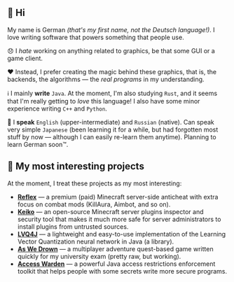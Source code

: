 ## 👋 Hi

My name is German *(that's my first name, not the Deutsch language!)*. I love writing software that powers something that people use. 

😞 I *hate* working on anything related to graphics, be that some GUI or a game client. 

❤️ Instead, I prefer creating the magic behind these graphics, that is, the backends, the algorithms — the *real programs* in my understanding.

ℹ️ I mainly **write** `Java`. At the moment, I'm also studying `Rust`, and it seems that I'm really getting to *love* this language! I also have some minor experience writing `C++` and `Python`.

💬 I **speak** `English` (upper-intermediate) and `Russian` (native). Can speak very simple `Japanese` (been learning it for a while, but had forgotten most stuff by now — although I can easily re-learn them anytime). Planning to learn German soon™️.




## 📝 My most interesting projects

At the moment, I treat these projects as my most interesting:
* [**Reflex**](https://g.reflex.rip/spigot) — a premium (paid) Minecraft server-side anticheat with extra focus on combat mods (KillAura, Aimbot, and so on).
* [**Keiko**](https://github.com/MeGysssTaa/keiko-plugin-inspector) — an open-source Minecraft server plugins inspector and security tool that makes it much more safe for server administrators to install plugins from untrusted sources.
* [**LVQ4J**](https://github.com/MeGysssTaa/lvq4j) — a lightweight and easy-to-use implementation of the Learning Vector Quantization neural network in Java (a library).
* [**As We Drown**](https://github.com/AsWeDrown) — a multiplayer adventure quest-based game written quickly for my university exam (pretty raw, but working).
* [**Access Warden**](https://github.com/MeGysssTaa/access-warden) — a powerful Java access restrictions enforcement toolkit that helps people with some secrets write more secure programs.
